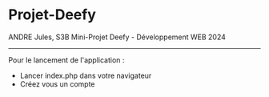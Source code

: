 # Projet-Deefy
ANDRE Jules, S3B
Mini-Projet Deefy - Développement WEB 2024 

-------------------------------------------------------------------------------------------------
Pour le lancement de l'application : 
- Lancer index.php dans votre navigateur
- Créez vous un compte 
